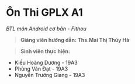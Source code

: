 # Ôn Thi GPLX A1
*BTL môn Android cơ bản - Fithou*
> **Giảng viên hướng dẫn: Ths.Mai Thị Thúy Hà**

> **Sinh viên thực hiện:**
- Kiều Hoàng Dương - 19A3
- Phùng Văn Đạt - 19A3
- Nguyễn Trường Giang - 19A3
